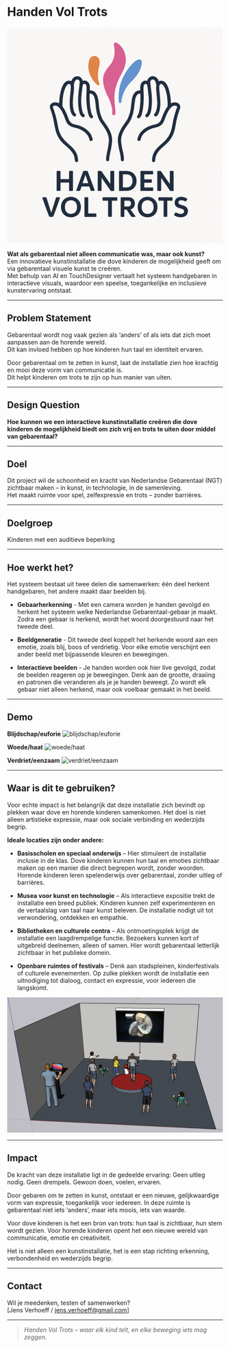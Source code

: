 # Handen Vol Trots

![Logo van Handen Vol Trots](assets/logoHVT.png)

**Wat als gebarentaal niet alleen communicatie was, maar ook kunst?**  
Een innovatieve kunstinstallatie die dove kinderen de mogelijkheid geeft om via gebarentaal visuele kunst te creëren.  
Met behulp van AI en TouchDesigner vertaalt het systeem handgebaren in interactieve visuals, waardoor een speelse, toegankelijke en inclusieve kunstervaring ontstaat.

---

## Problem Statement

Gebarentaal wordt nog vaak gezien als ‘anders’ of als iets dat zich moet aanpassen aan de horende wereld.  
Dit kan invloed hebben op hoe kinderen hun taal en identiteit ervaren.

Door gebarentaal om te zetten in kunst, laat de installatie zien hoe krachtig en mooi deze vorm van communicatie is.  
Dit helpt kinderen om trots te zijn op hun manier van uiten.

---

## Design Question

**Hoe kunnen we een interactieve kunstinstallatie creëren die dove kinderen de mogelijkheid biedt om zich vrij en trots te uiten door middel van gebarentaal?**

---

## Doel

Dit project wil de schoonheid en kracht van Nederlandse Gebarentaal (NGT) zichtbaar maken – in kunst, in technologie, in de samenleving.  
Het maakt ruimte voor spel, zelfexpressie en trots – zonder barrières.

---

## Doelgroep

Kinderen met een auditieve beperking

---

## Hoe werkt het?

Het systeem bestaat uit twee delen die samenwerken: één deel herkent handgebaren, het andere maakt daar beelden bij.

- **Gebaarherkenning** -
Met een camera worden je handen gevolgd en herkent het systeem welke Nederlandse Gebarentaal-gebaar je maakt. Zodra een gebaar is herkend, wordt het woord doorgestuurd naar het tweede deel.

- **Beeldgeneratie** -
Dit tweede deel koppelt het herkende woord aan een emotie, zoals blij, boos of verdrietig. Voor elke emotie verschijnt een ander beeld met bijpassende kleuren en bewegingen.

- **Interactieve beelden** -
Je handen worden ook hier live gevolgd, zodat de beelden reageren op je bewegingen. Denk aan de grootte, draaiing en patronen die veranderen als je je handen beweegt. Zo wordt elk gebaar niet alleen herkend, maar ook voelbaar gemaakt in het beeld.

---

## Demo

**Blijdschap/euforie**
![blijdschap/euforie](assets/blijdschap.gif)

**Woede/haat**
![woede/haat](assets/woede.gif)

**Verdriet/eenzaam**
![verdriet/eenzaam](assets/verdriet.gif)

---

## Waar is dit te gebruiken?

Voor echte impact is het belangrijk dat deze installatie zich bevindt op plekken waar dove en horende kinderen samenkomen. Het doel is niet alleen artistieke expressie, maar ook sociale verbinding en wederzijds begrip.  

**Ideale locaties zijn onder andere:**

- **Basisscholen en speciaal onderwijs** – Hier stimuleert de installatie inclusie in de klas. Dove kinderen kunnen hun taal en emoties zichtbaar maken op een manier die direct begrepen wordt, zonder woorden. Horende kinderen leren spelenderwijs over gebarentaal, zonder uitleg of barrières.
  
- **Musea voor kunst en technologie** – Als interactieve expositie trekt de installatie een breed publiek. Kinderen kunnen zelf experimenteren en de vertaalslag van taal naar kunst beleven. De installatie nodigt uit tot verwondering, ontdekken en empathie.

- **Bibliotheken en culturele centra** – Als ontmoetingsplek krijgt de installatie een laagdrempelige functie. Bezoekers kunnen kort of uitgebreid deelnemen, alleen of samen. Hier wordt gebarentaal letterlijk zichtbaar in het publieke domein.

- **Openbare ruimtes of festivals** – Denk aan stadspleinen, kinderfestivals of culturele evenementen. Op zulke plekken wordt de installatie een uitnodiging tot dialoog, contact en expressie, voor iedereen die langskomt.

![setup](assets/setup.png)

---

## Impact
De kracht van deze installatie ligt in de gedeelde ervaring:
Geen uitleg nodig. Geen drempels. Gewoon doen, voelen, ervaren.

Door gebaren om te zetten in kunst, ontstaat er een nieuwe, gelijkwaardige vorm van expressie, toegankelijk voor iedereen.
In deze ruimte is gebarentaal niet iets ‘anders’, maar iets moois, iets van waarde.

Voor dove kinderen is het een bron van trots: hun taal is zichtbaar, hun stem wordt gezien.
Voor horende kinderen opent het een nieuwe wereld van communicatie, emotie en creativiteit.

Het is niet alleen een kunstinstallatie, het is een stap richting erkenning, verbondenheid en wederzijds begrip.

---

## Contact

Wil je meedenken, testen of samenwerken?  
[Jens Verhoeff / jens.verhoeff@gmail.com]

---

> *Handen Vol Trots – waar elk kind telt, en elke beweging iets mag zeggen.*
